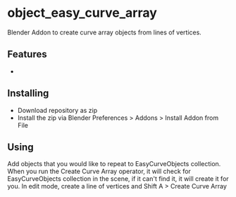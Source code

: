 # object_easy_curve_array
Blender Addon to create curve array objects from lines of vertices.

## Features
* 

## Installing
* Download repository as zip
* Install the zip via Blender Preferences > Addons > Install Addon from File

## Using
Add objects that you would like to repeat to EasyCurveObjects collection.
When you run the Create Curve Array operator, it will check for EasyCurveObjects collection in the scene, if it can't find it, it will create it for you.
In edit mode, create a line of vertices and Shift A > Create Curve Array

